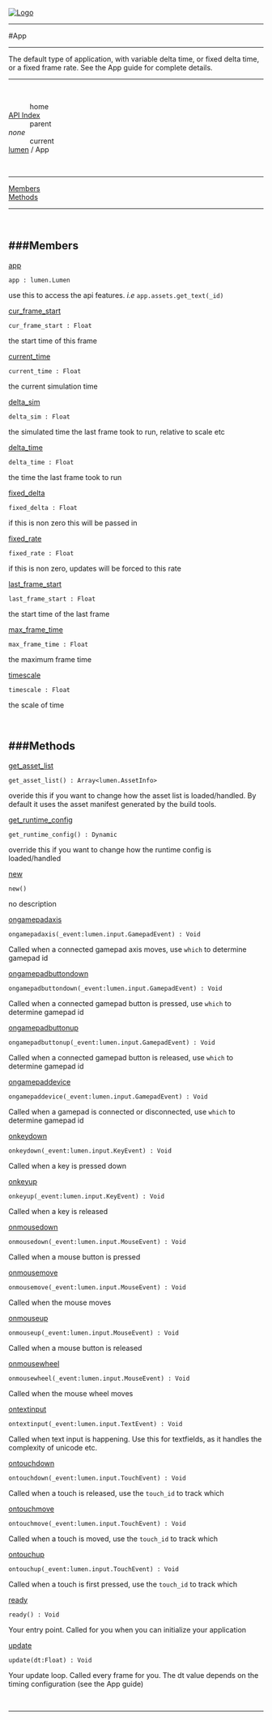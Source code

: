 
[![Logo](../../images/logo.png)](../../index.html)

---

#App

--- 

The default type of application, with variable delta time, or fixed delta time, or a fixed frame rate. See the App guide for complete details.

---
<br/>

&emsp;&emsp;&emsp;home   
[API Index](../../api/index.html#lumen)   
&emsp;&emsp;&emsp;parent    
_none_   
&emsp;&emsp;&emsp;current    
[lumen](./) / App

<br/>

---


[Members](#Members)   
[Methods](#Methods)   


---

&nbsp;   

<a class="lift" name="Members" ></a>
###Members   
---
<a class="lift" name="app" href="#app">app</a>



`app : lumen.Lumen`

<span class="small_desc_flat"> use this to access the api features. *i.e* `app.assets.get_text(_id)` </span>   

<a class="lift" name="cur_frame_start" href="#cur_frame_start">cur_frame_start</a>



`cur_frame_start : Float`

<span class="small_desc_flat"> the start time of this frame </span>   

<a class="lift" name="current_time" href="#current_time">current_time</a>



`current_time : Float`

<span class="small_desc_flat"> the current simulation time </span>   

<a class="lift" name="delta_sim" href="#delta_sim">delta_sim</a>



`delta_sim : Float`

<span class="small_desc_flat"> the simulated time the last frame took to run, relative to scale etc </span>   

<a class="lift" name="delta_time" href="#delta_time">delta_time</a>



`delta_time : Float`

<span class="small_desc_flat"> the time the last frame took to run </span>   

<a class="lift" name="fixed_delta" href="#fixed_delta">fixed_delta</a>



`fixed_delta : Float`

<span class="small_desc_flat"> if this is non zero this will be passed in </span>   

<a class="lift" name="fixed_rate" href="#fixed_rate">fixed_rate</a>



`fixed_rate : Float`

<span class="small_desc_flat"> if this is non zero, updates will be forced to this rate </span>   

<a class="lift" name="last_frame_start" href="#last_frame_start">last_frame_start</a>



`last_frame_start : Float`

<span class="small_desc_flat"> the start time of the last frame </span>   

<a class="lift" name="max_frame_time" href="#max_frame_time">max_frame_time</a>



`max_frame_time : Float`

<span class="small_desc_flat"> the maximum frame time </span>   

<a class="lift" name="timescale" href="#timescale">timescale</a>



`timescale : Float`

<span class="small_desc_flat"> the scale of time </span>   

&nbsp;   

<a class="lift" name="Methods" ></a>
###Methods   
---
<a class="lift" name="get_asset_list" href="#get_asset_list">get_asset_list</a>



`get_asset_list() : Array<lumen.AssetInfo>`

<span class="small_desc_flat"> overide this if you want to change how the asset list is loaded/handled. By default it uses the asset manifest generated by the build tools. </span>   

<a class="lift" name="get_runtime_config" href="#get_runtime_config">get_runtime_config</a>



`get_runtime_config() : Dynamic`

<span class="small_desc_flat"> override this if you want to change how the runtime config is loaded/handled </span>   

<a class="lift" name="new" href="#new">new</a>



`new() `

<span class="small_desc_flat"> no description </span>   

<a class="lift" name="ongamepadaxis" href="#ongamepadaxis">ongamepadaxis</a>



`ongamepadaxis(_event:lumen.input.GamepadEvent) : Void`

<span class="small_desc_flat"> Called when a connected gamepad axis moves, use `which` to determine gamepad id </span>   

<a class="lift" name="ongamepadbuttondown" href="#ongamepadbuttondown">ongamepadbuttondown</a>



`ongamepadbuttondown(_event:lumen.input.GamepadEvent) : Void`

<span class="small_desc_flat"> Called when a connected gamepad button is pressed, use `which` to determine gamepad id </span>   

<a class="lift" name="ongamepadbuttonup" href="#ongamepadbuttonup">ongamepadbuttonup</a>



`ongamepadbuttonup(_event:lumen.input.GamepadEvent) : Void`

<span class="small_desc_flat"> Called when a connected gamepad button is released, use `which` to determine gamepad id </span>   

<a class="lift" name="ongamepaddevice" href="#ongamepaddevice">ongamepaddevice</a>



`ongamepaddevice(_event:lumen.input.GamepadEvent) : Void`

<span class="small_desc_flat"> Called when a gamepad is connected or disconnected, use `which` to determine gamepad id </span>   

<a class="lift" name="onkeydown" href="#onkeydown">onkeydown</a>



`onkeydown(_event:lumen.input.KeyEvent) : Void`

<span class="small_desc_flat"> Called when a key is pressed down </span>   

<a class="lift" name="onkeyup" href="#onkeyup">onkeyup</a>



`onkeyup(_event:lumen.input.KeyEvent) : Void`

<span class="small_desc_flat"> Called when a key is released </span>   

<a class="lift" name="onmousedown" href="#onmousedown">onmousedown</a>



`onmousedown(_event:lumen.input.MouseEvent) : Void`

<span class="small_desc_flat"> Called when a mouse button is pressed </span>   

<a class="lift" name="onmousemove" href="#onmousemove">onmousemove</a>



`onmousemove(_event:lumen.input.MouseEvent) : Void`

<span class="small_desc_flat"> Called when the mouse moves </span>   

<a class="lift" name="onmouseup" href="#onmouseup">onmouseup</a>



`onmouseup(_event:lumen.input.MouseEvent) : Void`

<span class="small_desc_flat"> Called when a mouse button is released </span>   

<a class="lift" name="onmousewheel" href="#onmousewheel">onmousewheel</a>



`onmousewheel(_event:lumen.input.MouseEvent) : Void`

<span class="small_desc_flat"> Called when the mouse wheel moves </span>   

<a class="lift" name="ontextinput" href="#ontextinput">ontextinput</a>



`ontextinput(_event:lumen.input.TextEvent) : Void`

<span class="small_desc_flat"> Called when text input is happening. Use this for textfields, as it handles the complexity of unicode etc. </span>   

<a class="lift" name="ontouchdown" href="#ontouchdown">ontouchdown</a>



`ontouchdown(_event:lumen.input.TouchEvent) : Void`

<span class="small_desc_flat"> Called when a touch is released, use the `touch_id` to track which </span>   

<a class="lift" name="ontouchmove" href="#ontouchmove">ontouchmove</a>



`ontouchmove(_event:lumen.input.TouchEvent) : Void`

<span class="small_desc_flat"> Called when a touch is moved, use the `touch_id` to track which </span>   

<a class="lift" name="ontouchup" href="#ontouchup">ontouchup</a>



`ontouchup(_event:lumen.input.TouchEvent) : Void`

<span class="small_desc_flat"> Called when a touch is first pressed, use the `touch_id` to track which </span>   

<a class="lift" name="ready" href="#ready">ready</a>



`ready() : Void`

<span class="small_desc_flat"> Your entry point. Called for you when you can initialize your application </span>   

<a class="lift" name="update" href="#update">update</a>



`update(dt:Float) : Void`

<span class="small_desc_flat"> Your update loop. Called every frame for you. The dt value depends on the timing configuration (see the App guide) </span>   



&nbsp;
&nbsp;
&nbsp;

---  


&nbsp;   
&nbsp;   